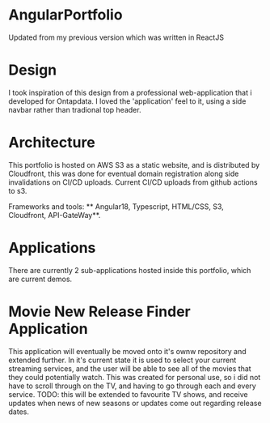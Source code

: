 # AngularPortfolio

Updated from my previous version which was written in ReactJS

# Design
I took inspiration of this design from a professional web-application that i developed for Ontapdata. I loved the 'application' feel to it, using a side navbar rather than tradional top header.

# Architecture

This portfolio is hosted on AWS S3 as a static website, and is distributed by Cloudfront, this was done for eventual domain registration along side invalidations on CI/CD uploads.
Current CI/CD uploads from github actions to s3.

Frameworks and tools: ** Angular18, Typescript, HTML/CSS, S3, Cloudfront, API-GateWay**.


# Applications

There are currently 2 sub-applications hosted inside this portfolio, which are current demos.

# Movie New Release Finder Application
This application will eventually be moved onto it's ownw repository and extended further. In it's current state it is used to select your current streaming services, and the user will be able to see all of the movies that they could potentially watch.
This was created for personal use, so i did not have to scroll through on the TV, and having to go through each and every service. TODO: this will be extended to favourite TV shows, and receive updates when news of new seasons or updates come out regarding release dates.


